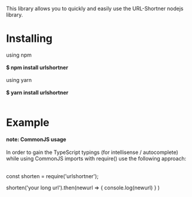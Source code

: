 This library allows you to quickly and easily use the URL-Shortner nodejs library.
<h1>Installing</h1>
using npm<br><br>
<b> $ npm install urlshortner</b><br><br>
using yarn<br><br>
<b> $ yarn install urlshortner</b><br><br>

<h1>Example</h1>

<h4>note: CommonJS usage</h4>

In order to gain the TypeScript typings (for intellisense / autocomplete) while using CommonJS imports with require() use the following approach:<br><br>

const shorten = require('urlshortner');


shorten('your long url').then(newurl =>
    {
        console.log(newurl)
    }
)
